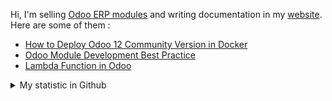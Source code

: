 Hi, I'm selling [Odoo ERP modules](https://apps.odoo.com/apps/browse?repo_maintainer_id=276647) and writing documentation in my [website](https://altela.net). Here are some of them :
<!-- BLOG-POST-LIST:START -->
- [How to Deploy Odoo 12 Community Version in Docker](https://www.altela.net/2023/08/how-to-deploy-odoo-12-community-version.html)
- [Odoo Module Development Best Practice](https://www.altela.net/2023/08/odoo-module-development-best-practice.html)
- [Lambda Function in Odoo](https://www.altela.net/2023/08/lambda-function-in-odoo.html)
<!-- BLOG-POST-LIST:END -->


<details>
    <summary>My statistic in Github</summary>
<div>

<br />

[![wakatime](https://wakatime.com/badge/user/38f68e85-6cc9-4ac7-986a-ffee8908ce8b.svg)](https://wakatime.com/@38f68e85-6cc9-4ac7-986a-ffee8908ce8b)

<img height="154" src="https://github-readme-stats.vercel.app/api?username=altela&count_private=true&theme=github_dark&hide_border=true&show_icons=true&include_all_commits=true&hide_rank=false&custom_title=Activity%20On%20GitHub" />
  
<img height="154" src="https://github-readme-stats.vercel.app/api/top-langs/?username=altela&layout=compact&theme=github_dark&&langs_count=10&hide_border=true&custom_title=Repository's%20Composition%20Languages" />
</div>
    
<!--START_SECTION:waka-->

```txt
Python            10 hrs 53 mins  ███████████████▓░░░░░░░░░   62.22 %
XML               4 hrs 14 mins   ██████░░░░░░░░░░░░░░░░░░░   24.27 %
Text              1 hr 15 mins    █▓░░░░░░░░░░░░░░░░░░░░░░░   07.22 %
textmate          30 mins         ▓░░░░░░░░░░░░░░░░░░░░░░░░   02.89 %
ActionScript 3    17 mins         ▒░░░░░░░░░░░░░░░░░░░░░░░░   01.65 %
```

<!--END_SECTION:waka-->

</details>

<!-- Waka documentation : https://medium.com/@JakenH/show-off-your-coding-stats-on-your-github-profile-using-wakatime-ce3ceb1063b5 -->
